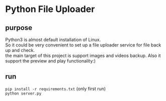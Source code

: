 # Python File Uploader
## purpose
Python3 is almost default installation of Linux.  
So it could be very convenient to set up a file uploader service for file back up and check.  
the main target of this project is support images and videos backup.
Also it support the preview and play functionality:)

## run
`pip install -r requirements.txt` (only first run)  
`python server.py`